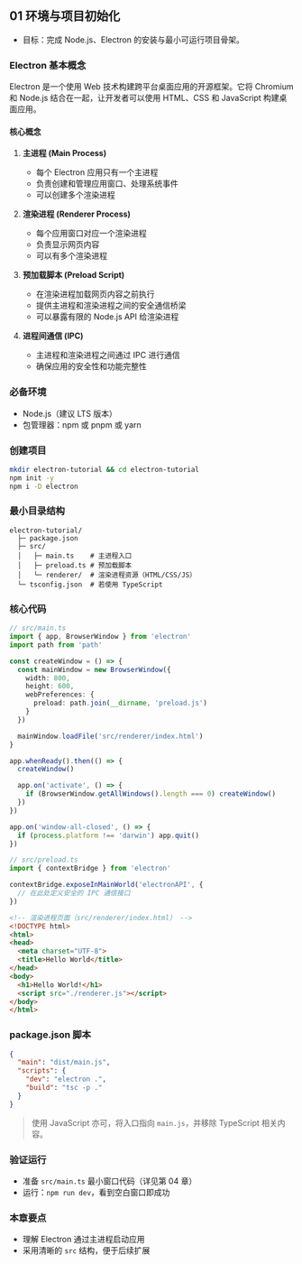 ## 01 环境与项目初始化

- 目标：完成 Node.js、Electron 的安装与最小可运行项目骨架。

### Electron 基本概念

Electron 是一个使用 Web 技术构建跨平台桌面应用的开源框架。它将 Chromium 和 Node.js 结合在一起，让开发者可以使用 HTML、CSS 和 JavaScript 构建桌面应用。

#### 核心概念

1. **主进程 (Main Process)**
   - 每个 Electron 应用只有一个主进程
   - 负责创建和管理应用窗口、处理系统事件
   - 可以创建多个渲染进程

2. **渲染进程 (Renderer Process)**
   - 每个应用窗口对应一个渲染进程
   - 负责显示网页内容
   - 可以有多个渲染进程

3. **预加载脚本 (Preload Script)**
   - 在渲染进程加载网页内容之前执行
   - 提供主进程和渲染进程之间的安全通信桥梁
   - 可以暴露有限的 Node.js API 给渲染进程

4. **进程间通信 (IPC)**
   - 主进程和渲染进程之间通过 IPC 进行通信
   - 确保应用的安全性和功能完整性

### 必备环境
- Node.js（建议 LTS 版本）
- 包管理器：npm 或 pnpm 或 yarn

### 创建项目
```bash
mkdir electron-tutorial && cd electron-tutorial
npm init -y
npm i -D electron
```

### 最小目录结构
```
electron-tutorial/
  ├─ package.json
  ├─ src/
  │   ├─ main.ts    # 主进程入口
  │   ├─ preload.ts # 预加载脚本
  │   └─ renderer/  # 渲染进程资源（HTML/CSS/JS）
  └─ tsconfig.json  # 若使用 TypeScript
```

### 核心代码
```typescript
// src/main.ts
import { app, BrowserWindow } from 'electron'
import path from 'path'

const createWindow = () => {
  const mainWindow = new BrowserWindow({
    width: 800,
    height: 600,
    webPreferences: {
      preload: path.join(__dirname, 'preload.js')
    }
  })

  mainWindow.loadFile('src/renderer/index.html')
}

app.whenReady().then(() => {
  createWindow()

  app.on('activate', () => {
    if (BrowserWindow.getAllWindows().length === 0) createWindow()
  })
})

app.on('window-all-closed', () => {
  if (process.platform !== 'darwin') app.quit()
})
```

```typescript
// src/preload.ts
import { contextBridge } from 'electron'

contextBridge.exposeInMainWorld('electronAPI', {
  // 在此处定义安全的 IPC 通信接口
})
```

```html
<!-- 渲染进程页面（src/renderer/index.html） -->
<!DOCTYPE html>
<html>
<head>
  <meta charset="UTF-8">
  <title>Hello World</title>
</head>
<body>
  <h1>Hello World!</h1>
  <script src="./renderer.js"></script>
</body>
</html>
```

### package.json 脚本
```json
{
  "main": "dist/main.js",
  "scripts": {
    "dev": "electron .",
    "build": "tsc -p ."
  }
}
```

> 使用 JavaScript 亦可，将入口指向 `main.js`，并移除 TypeScript 相关内容。

### 验证运行
- 准备 `src/main.ts` 最小窗口代码（详见第 04 章）
- 运行：`npm run dev`，看到空白窗口即成功

### 本章要点
- 理解 Electron 通过主进程启动应用
- 采用清晰的 `src` 结构，便于后续扩展
